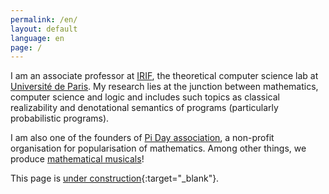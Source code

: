 ```yaml
---
permalink: /en/
layout: default
language: en
page: /
---
```


I am an associate professor at [IRIF](https://www.irif.fr/en/), the theoretical computer science lab at [Université de Paris](https://u-paris.fr/en/). My research lies at the junction between mathematics, computer science and logic and includes such topics as classical realizability and denotational semantics of programs (particularly probabilistic programs).

I am also one of the founders of [Pi Day association](https://www.piday.fr), a non-profit organisation for popularisation of mathematics. Among other things, we produce [mathematical musicals](http://www.piday.fr/extraits-video-2017/)!

This page is [under construction](https://www.lego.com/){:target="_blank"}.
